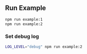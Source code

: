 ## Run Example

```bash
npm run example:1
npm run example:2
```

### Set debug log

```bash
LOG_LEVEL="debug" npm run example:2
```
